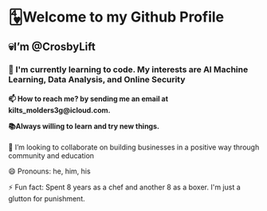 <h1>🂴Welcome to my Github Profile</h1>
<h2>💀I’m @CrosbyLift</h2>
<h3>🌱 I'm currently learning to code. My interests are AI Machine Learning, Data Analysis, and Online Security</h3>
<h4>📫 How to reach me? by sending me an email at kilts_molders3g@icloud.com.</p> 
<h5**Bold Text**>📚Always willing to learn and try new things.</h5>
<p>💞️ I’m looking to collaborate on building businesses in a positive way through community and education</p>
<p>😄 Pronouns: he, him, his</p>
<p**Italic Text**>⚡ Fun fact: Spent 8 years as a chef and another 8 as a boxer. I'm just a glutton for punishment.</p>




<!---
Crosbylift/Crosbylift is a ✨ special ✨ repository because its `README.md` (this file) appears on your GitHub profile.
You can click the Preview link to take a look at your changes.
--->
